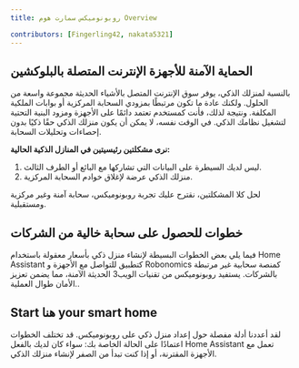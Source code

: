 ```yaml
---
title: روبونوميكس سمارت هوم Overview

contributors: [Fingerling42, nakata5321]
---
```


## الحماية الآمنة للأجهزة الإنترنت المتصلة بالبلوكشين 

بالنسبة لمنزلك الذكي، يوفر سوق الإنترنت المتصل بالأشياء الحديثة مجموعة واسعة من الحلول. ولكنك عادة ما تكون مرتبطًا بمزودي السحابة المركزية أو بوابات الملكية المكلفة. ونتيجة لذلك، فأنت كمستخدم تعتمد دائمًا على الأجهزة ومزود البنية التحتية لتشغيل نظامك الذكي. في الوقت نفسه، لا يمكن أن يكون منزلك الذكي حقًا ذكيًا بدون إحصاءات وتحليلات السحابة.

<robo-wiki-video loop controls :videos="[{src: 'https://crustipfs.info/ipfs/QmStCDsEHCYwVYvnDdmZBMnobPmrgZx3iJLm65b8XNzKQa', type:'mp4'}, {src: 'https://crustipfs.info/ipfs/QmdZKkPJCa9GEN43iUBX81jfrFTDxcn7J6wWURrwNVwcKx', type:'webm'}]"  cover="covers/cover-3.png" />

**نرى مشكلتين رئيسيتين في المنازل الذكية الحالية:**

1. ليس لديك السيطرة على البيانات التي تشاركها مع البائع أو الطرف الثالث.
2. منزلك الذكي عرضة لإغلاق خوادم السحابة المركزية. 

<robo-wiki-picture src="home-assistant/ha-problems.png" />

لحل كلا المشكلتين، نقترح عليك تجربة روبونوميكس، سحابة آمنة وغير مركزية ومستقبلية.

<robo-wiki-picture src="home-assistant/ha-robonomics.png" />

## خطوات للحصول على سحابة خالية من الشركات

فيما يلي بعض الخطوات البسيطة لإنشاء منزل ذكي بأسعار معقولة باستخدام Home Assistant كتطبيق للتواصل مع الأجهزة و Robonomics كمنصة سحابية غير مرتبطة بالشركات. يستفيد روبونوميكس من تقنيات الويب3 الحديثة الآمنة، مما يضمن تعزيز الأمان طوال العملية..

<robo-wiki-picture src="home-assistant/robonomics-secure-blockchain-smart-home_3.png" />

## Start هنا your smart home

لقد أعددنا أدلة مفصلة حول إعداد منزل ذكي على روبونوميكس. قد تختلف الخطوات اعتمادًا على الحالة الخاصة بك: سواء كان لديك بالفعل Home Assistant تعمل مع الأجهزة المقترنة، أو إذا كنت تبدأ من الصفر لإنشاء منزلك الذكي.

<robo-wiki-grid-element-wrapper textAlign="center" :columns="2" flexible>
  <robo-wiki-grid-element>
    <robo-wiki-button link="/docs/ar/sub-activate/?topic=Upgrade Home Assistant OS" label="For Home Assistant users" block />
  </robo-wiki-grid-element>
  <robo-wiki-grid-element>
    <robo-wiki-button link="/docs/ar/hass-image-install" label="For new users" block />
  </robo-wiki-grid-element>
</robo-wiki-grid-element-wrapper>
